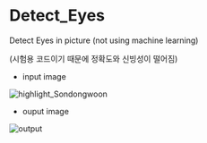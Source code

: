 # Detect_Eyes
Detect Eyes in picture (not using machine learning)

(시험용 코드이기 때문에 정확도와 신빙성이 떨어짐)

- input image

![highlight_Sondongwoon](https://user-images.githubusercontent.com/78711364/117241300-cb469180-ae6d-11eb-97f9-ed3cfbc9208b.jpg)

- ouput image

![output](https://user-images.githubusercontent.com/78711364/117241809-e796fe00-ae6e-11eb-9149-fc6617c366f4.jpg)
